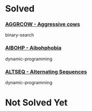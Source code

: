# Solved

### [AGGRCOW - Aggressive cows](https://www.spoj.com/problems/AGGRCOW/)
binary-search

### [AIBOHP - Aibohphobia](https://www.spoj.com/problems/AIBOHP/)
dynamic-programming

### [ALTSEQ - Alternating Sequences](https://www.spoj.com/problems/ALTSEQ/)
dynamic-programming

# Not Solved Yet
